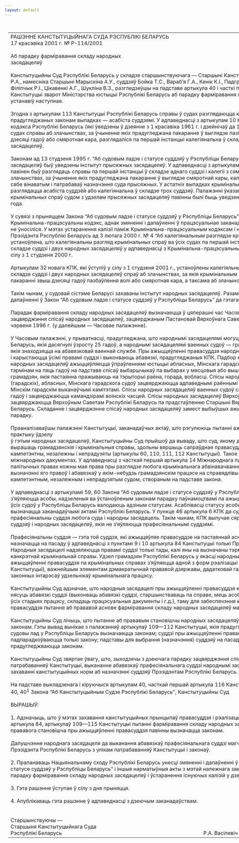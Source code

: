 ```yaml
---
layout: default
---
```


<div style="margin: 0px auto; width: 1000px;">

<div id="flag">

 

</div>

<div id="fixedWidth">

<div id="body">

<div id="columnSpanned">

<div id="content" style="margin: 10px">

<table>
<colgroup>
<col style="width: 100%" />
</colgroup>
<tbody>
<tr class="odd">
<td><div data-align="center" style="text-transform: uppercase;">
Рашэнне Канстытуцыйнага Суда Рэспублікі Беларусь
</div>
<div data-align="center">
17 красавіка 2001 г. № Р-114/2001
</div>
<div data-align="left" style="width: 400px; margin-top: 20px; margin-bottom: 20px;">
Аб парадку фарміравання складу народных засядацеляў
</div>
<div data-align="justify">
Канстытуцыйны Суд Рэспублікі Беларусь у складзе старшынствуючага — Старшыні Канстытуцыйнага Суда Васілевіча Р.А., намесніка Старшыні Марыскіна А.У., суддзяў Бойка Т.С., Вараб’я Г.А., Кенік К.І., Падгрушы В.В., Саркісавай Э.А., Філіпчык Р.I., Цікавенкі А.Г., Шукліна В.З., разгледзеўшы на падставе артыкула 40 і часткі першай артыкула 116 Канстытуцыі зварот Міністэрства юстыцыі Рэспублікі Беларусь аб парадку фарміравання складу народных засядацеляў, устанавіў наступнае.
</div>
<div data-align="justify">
 
</div>
<div data-align="justify">
Згодна з артыкулам 113 Канстытуцыі Рэспублікі Беларусь справы ў судах разглядаюцца калегіяльна, а ў прадугледжаных законам выпадках — асабіста суддзямі. У адпаведнасці з артыкулам 10 Крымінальна-працэсуальнага кодэкса Рэспублікі Беларусь (які ўведзены ў дзеянне з 1 красавіка 1961 г. і дзейнічаў да 1 студзеня 2001 г.) ва ўсіх судах справы аб злачынствах, за ўчыненне якіх прадугледжана пакаранне ў выглядзе пазбаўлення волі на тэрмін звыш дзесяці гадоў або смяротная кара, разглядаліся па першай інстанцыі калегіянальна ў складзе суддзі і двух народных засядацеляў.
</div>
<div data-align="justify">
 
</div>
<div data-align="justify">
Законам ад 13 студзеня 1995 г. “Аб судовым ладзе і статусе суддзяў у Рэспубліцы Беларусь” замест інстытута народных засядацеляў быў уведзены інстытут прысяжных засядацеляў. У адпаведнасці з артыкулам 8 указанага Закона суд павінен быў разглядаць справы па першай інстанцыі ў складзе аднаго суддзі і калегіі з сямі прысяжных засядацеляў аб злачынствах, за ўчыненне якіх прадугледжана пакаранне ў выглядзе смяротнай кары, калі абвінавачваемы не прызнаваў сябе вінаватым і патрабаваў назначэння суда прысяжных. У астатніх выпадках крымінальныя справы павінны былі разглядацца асабіста суддзёй або калегіянальна ў складзе трох суддзяў. Палажэнні ўказанага Закона ў частцы разгляду крымінальных спраў судом з удзелам прысяжных засядацеляў павінны былі быць уведзены ў дзеянне з 1 студзеня 2000 года.
</div>
<div data-align="justify">
 
</div>
<div data-align="justify">
У сувязі з прыняццем Закона “Аб судовым ладзе і статусе суддзяў у Рэспубліцы Беларусь” трэба было ўнесці змяненні ў Крымінальна-працэсуальны кодэкс, аднак змяненні і дапаўненні ў працэсуальнае заканадаўства па дадзенаму пытанню не ўносіліся. У мэтах устаранення калізіі паміж Крымінальна-працэсуальным кодэксам і названым законам Дэкрэтам Прэзідэнта Рэспублікі Беларусь ад 3 лютага 2000 г. № 4 “Аб калегіянальным разглядзе крымінальных спраў у судах” устаноўлена, што калегіянальны разгляд крымінальных спраў ва ўсіх судах па першай інстанцыі ажыццяўляецца ў складзе суддзі і двух народных засядацеляў у адпаведнасці з Крымінальна-працэсуальным кодэксам. Дэкрэт уступіў у сілу з 1 студзеня 2000 г.
</div>
<div data-align="justify">
 
</div>
<div data-align="justify">
Артыкулам 32 новага КПК, які ўступіў у сілу з 1 студзеня 2001 г., устаноўлены калегіяльны разгляд па першай інстанцыі ў складзе суддзі і двух народных засядацеляў спраў аб злачынствах, за якія крымінальным законам прадугледжваюцца пакаранні звыш дзесяці гадоў пазбаўлення волі або смяротная кара, а таксама аб злачынствах непаўналетніх.
</div>
<div data-align="justify">
 
</div>
<div data-align="justify">
Такім чынам, у судовай сістэме Беларусі захаваны інстытут народных засядацеляў. Разам з тым адпаведныя змяненні і дапаўненні ў Закон “Аб судовым ладзе і статусе суддзяў у Рэспубліцы Беларусь” да гэтага часу не ўнесены.
</div>
<div data-align="justify">
 
</div>
<div data-align="justify">
Парадак фарміравання складу народных засядацеляў вызначаецца ў цяперашні час Часовым палажэннем аб парадку зацвярджэння спісаў народных засядацеляў, зацверджаным Пастановай Вярхоўнага Савета Рэспублікі Беларусь ад 7 чэрвеня 1996 г. (у далейшым — Часовае палажэнне).
</div>
<div data-align="justify">
 
</div>
<div data-align="justify">
У Часовым палажэнні, у прыватнасці, прадугледжана, што народнымі засядацелямі могуць быць грамадзяне Рэспублікі Беларусь, якія дасягнулі ўзросту 25 гадоў, а народнымі засядацелямі ваенных судоў — грамадзяне Рэспублікі Беларусь, якія знаходзяцца на абавязковай ваеннай службе. Пры ажыццяўленні правасуддзя народныя засядацел<br />
і карыстаюцца ўсімі правамі суддзі і выконваюць абавязкі, прадугледжаныя КПК. Падбор кандыдатаў і складанне спісаў народных засядацеляў ажыццяўляецца ўпраўленнямі юстыцыі абласных, Мінскага гарадскога выканаўчых камітэтаў тэрмінам на пяць гадоў на падставе спісаў выбаршчыкаў па выбарах у мясцовыя або вышэйшыя органы ўлады з ліку грамадзян, якія пастаянна пражываюць на тэрыторыі раёна, горада, вобласці. Спісы народных засядацеляў раённых (гарадскіх), абласных, Мінскага гарадскога судоў зацвярджаюцца адпаведнымі раённымі (гарадскімі), абласнымі, Мінскім гарадскім выканаўчымі камітэтамі. Спісы народных засядацеляў ваенных судоў складаюцца тэрмінам на пяць гадоў і зацвярджаюцца камандзірамі воінскіх часцей. Спісы народных засядацеляў Вярхоўнага Суда Рэспублікі Беларусь зацвярджаюцца Вярхоўным Саветам Рэспублікі Беларусь па прадстаўленню Старшыні Вярхоўнага Суда Рэспублікі Беларусь. Складанне і зацвярджэнне спісаў народных засядацеляў замест выбыўшых ажыццяўляецца ў такім жа парадку.
</div>
<div data-align="justify">
 
</div>
<div data-align="justify">
Прааналізаваўшы палажэнні Канстытуцыі, заканадаўчых актаў, што рэгулююць пытанні ажыццяўлення правасуддзя, практыку ўдзелу<br />
ў гэтым народных засядацеляў, Канстытуцыйны Суд прыйшоў да вываду, што суд, якому давяраецца разглядаць і вырашаць грамадзянскія і крымінальныя справы, здольны вяршыць сапраўднае правасуддзе, калі ён законны, кампетэнтны, незалежны і непрадузяты (артыкулы 60, 110, 111, 112 Канстытуцыі). Такое палажэнне асноўваецца і на міжнародных дакументах. У адпаведнасці з часткай першай артыкула 14 Міжнароднага пакта аб грамадзянскіх і палітычных правах кожны мае права пры разглядзе любога крымінальнага абвінавачвання, прад’яўленага яму, або пры вызначэнні яго правоў і абавязкаў у якім-небудзь грамадзянскім працэсе на справядлівы і публічны разбор справы кампетэнтным, незалежным і непрадузятым судом, створаным на падставе закона.
</div>
<div data-align="justify">
 
</div>
<div data-align="justify">
У адпаведнасці з артыкуламі 59, 60 Закона “Аб судовым ладзе і статусе суддзяў у Рэспубліцы Беларусь” суддзямі з’яўляюцца асобы, надзеленыя ва ўстаноўленым законам парадку паўнамоцтвамі па ажыццяўленню правасуддзя. Суддзі ўсіх судоў у Рэспубліцы Беларусь валодаюць адзіным статусам. Асаблівасці статусу асобных катэгорый суддзяў могуць вызначацца заканадаўчымі актамі Рэспублікі Беларусь. У пункце 46 артыкула 6 КПК да суддзяў адносяцца прафесіянальны суддзя любога суда і народны засядацель. Такім чынам, КПК вылучае сярод суддзяў прафесіянальных суддзяў і народных засядацеляў, якія не з’яўляюцца прафесіянальнымі суддзямі.
</div>
<div data-align="justify">
 
</div>
<div data-align="justify">
Прафесіянальны суддзя — гэта той суддзя, які ажыццяўляе правасуддзе на пастаяннай аснове і ў гэтай сувязі можа назначацца на пасаду ў адпаведнасці з пунктамі 9 і 10 артыкула 84 Канстытуцыі толькі Прэзідэнтам Рэспублікі Беларусь. Народныя засядацелі надзяляюцца правамі суддзі толькі тады, калі яны на вызначаны тэрмін прыцягваюцца да разгляду канкрэтнай крымінальнай справы. Удзел грамадзян Рэспублікі Беларусь у якасці народных засядацеляў пры ажыццяўленні правасуддзя па крымінальных справах з’яўляецца адной з форм рэалізацыі ўлады народам (артыкул 3 Канстытуцыі), важнейшым элементам дэмакратычнай прававой дзяржавы, дадатковай гарантыяй абароны правоў і законных інтарэсаў удзельнікаў крымінальнага працэсу.
</div>
<div data-align="justify">
 
</div>
<div data-align="justify">
Канстытуцыйны Суд адзначае, што народныя засядацелі пры ажыццяўленні правасуддзя карыстаюцца ўсімі правамі і нясуць абавязкі суддзі (выконваць абавязкі суддзі, старшынстваваць па справе, мець асобную думку, удзельнічаць ва ўсіх стадыях працэсу, складаць працэсуальныя дакументы і г.д.), таму для забеспячэння канстытуцыйных прынцыпаў правасуддзя пытанне аб прававой аснове фарміравання складу народных засядацеляў мае вызначальнае значэнне.
</div>
<div data-align="justify">
 
</div>
<div data-align="justify">
Канстытуцыйны Суд лічыць, што пытанне аб прававым становішчы народных засядацеляў павінна быць вызначана законам. Гэты вывад вынікае з палажэнняў артыкулаў 109—112 Канстытуцыі, якія прадугледжваюць, у прыватнасці, што судовы лад у Рэспубліцы Беларусь вызначаецца законам; суддзі пры ажыццяўленні правасуддзя незалежныя і падпарадкоўваюцца толькі закону; падставы для выбрання (назначэння) суддзяў на пасады і іх вызвалення прадугледжваюцца законам.
</div>
<div data-align="justify">
 
</div>
<div data-align="justify">
Канстытуцыйны Суд звяртае ўвагу, што, зыходзячы з дзеючага парадку зацвярджэння спісаў народных засядацеляў і патрабаванняў Канстытуцыі, выкананне абавязкаў прафесіянальнага суддзі народнымі засядацелямі магчыма толькі пры захаванні канстытуцыйных норм аб назначэнні суддзяў Прэзідэнтам Рэспублікі Беларусь.
</div>
<div data-align="justify">
 
</div>
<div data-align="justify">
На падставе выкладзенага і кіруючыся артыкулам 40, часткай першай артыкула 116 Канстытуцыі, артыкуламі 7, 36, 38, 40, 40<sup>1</sup> Закона “Аб Канстытуцыйным Судзе Рэспублікі Беларусь”, Канстытуцыйны Суд
</div>
<div data-align="justify">
 
</div>
<div data-align="center">
ВЫРАШЫЎ:
</div>
<div data-align="center">
 
</div>
<div data-align="justify">
1. Адзначыць, што ў мэтах захавання канстытуцыйных прынцыпаў правасуддзя і рэалізацыі артыкула 60, пунктаў 9 і 10 артыкула 84, артыкулаў 109—115 Канстытуцыі пытанні фарміравання складу народных засядацеляў, замацавання іх прававога становішча пры ажыццяўленні правасуддзя павінны вызначацца законам.
</div>
<div data-align="justify">
 
</div>
<div data-align="justify">
Дапушчэнне народнага засядацеля да выканання абавязкаў прафесіянальнага суддзі магчыма толькі па рашэнню Прэзідэнта Рэспублікі Беларусь з улікам патрабаванняў Канстытуцыі і законаў.
</div>
<div data-align="justify">
 
</div>
<div data-align="justify">
2. Прапанаваць Нацыянальнаму сходу Рэспублікі Беларусь унесці змяненні і дапаўненні ў Закон “Аб судовым ладзе і статусе суддзяў у Рэспубліцы Беларусь” і іншыя нарматыўныя акты з мэтай належнага заканадаўчага рэгулявання парадку фарміравання складу народных засядацеляў і ўстаранення існуючых калізій у дзеючым заканадаўстве.
</div>
<div data-align="justify">
 
</div>
<div data-align="justify">
3. Гэта рашэнне ўступае ў сілу з дня прыняцця.
</div>
<div data-align="justify">
 
</div>
<div data-align="justify">
4. Апублікаваць гэта рашэнне ў адпаведнасці з дзеючым заканадаўствам.
</div>
<div data-align="justify">
 
</div>
<div>
 
</div>
<div>
Старшынствуючы —
</div>
<div>
Старшыня Канстытуцыйнага Суда
</div>
<div>
Рэспублікі Беларусь <span>                                                                                                      Р.А. Васілевіч</span>
</div></td>
</tr>
</tbody>
</table>

</div>

<div class="terminator">

 

</div>

</div>

</div>

</div>

</div>
